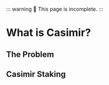 ::: warning
🚧 This page is incomplete.
:::

# What is Casimir?

## The Problem

## Casimir Staking

<!-- Currlently stakers either need to solo-stake (and have least 32 Ether), or they need to pool their assets in a liquid staking protocol (LSD). While the former choice is a reliably secure choice for Ether holders (if they have solid infrastructure), the latter, LSDs, often present an inherent counterparty risk to the user because of  their centralized control of staking node operators (see [The Risks of LSD](https://notes.ethereum.org/@djrtwo/risks-of-lsd)).

Casimir is designed to offer users the experience and security of solo-staking while pooling their assets. The Casimir contracts seamlessly connect stakers with any amount of Ether to a permissionless registry of high-performing node operators. Casimir aims to minimize counterparty risk for users and improve decentralization in Ethereum staking:

- Validators duties are performed by registered (collateralized) operators running distributed validator technology (DVT)
- Keys are created and reshared using distributed key generation (DKG)
- Balance and status reports are reported by a decentralized oracle network (DON) -->